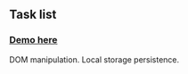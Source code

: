 ## Task list

### [Demo here](https://rawgit.com/jbagio/modern-javascript-from-the-beginning/master/projects/task-list/index.html)

DOM manipulation. Local storage persistence.
